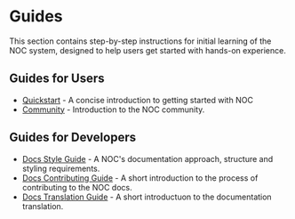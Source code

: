 # Guides

This section contains step-by-step instructions for initial learning of the NOC system, designed to help users get started with hands-on experience.

## Guides for Users

- [Quickstart](../quickstart-guide/index.md) - A concise introduction to getting started with NOC
- [Community](../community-guide/index.md) - Introduction to the NOC community.

## Guides for Developers

- [Docs Style Guide](../docs-style-guide/index.md) - A NOC's documentation approach, structure and styling requirements.
- [Docs Contributing Guide](../docs-contributing-guide/index.md) - A short introduction to the process of contributing to the NOC docs.
- [Docs Translation Guide](../docs-translation-guide/index.md) - A short introductuon to the documentation translation.

